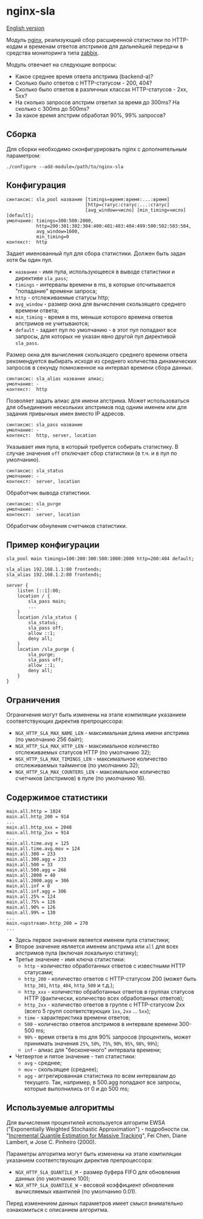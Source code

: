# nginx-sla

[English version](https://github.com/goldenclone/nginx-sla/blob/master/README.en.md)

Модуль [nginx](http://nginx.org/ru/), реализующий сбор расширенной статистики по HTTP-кодам и временам ответов апстримов для дальнейшей передачи в средства мониторинга типа [zabbix](http://www.zabbix.com/).

Модуль отвечает на следующие вопросы:

* Какое среднее время ответа апстрима (backend-а)?
* Сколько было ответов с HTTP-статусом - 200, 404?
* Сколько было ответов в различных классах HTTP-статусов - 2xx, 5xx?
* На сколько запросов апстрим ответил за время до 300ms? На сколько с 300ms до 500ms?
* За какое время апстрим обработал 90%, 99% запросов?

## Сборка

Для сборки необходимо сконфигурировать nginx с дополнительным параметром:

```
./configure --add-module=/path/to/nginx-sla
```

## Конфигурация

```
синтаксис: sla_pool название [timings=время:время:...:время]
                             [http=статус:статус:...:статус]
                             [avg_window=число] [min_timing=число] [default];
умолчание: timings=300:500:2000,
           http=200:301:302:304:400:401:403:404:499:500:502:503:504,
           avg_window=1600,
           min_timing=0
контекст:  http
```

Задает именованный пул для сбора статистики. Должен быть задан хотя бы один пул.

* `название` - имя пула, использующееся в выводе статистики и директиве `sla_pass`;
* `timings` - интервалы времени в ms, в которые отсчитывается "попадание" времени запроса;
* `http` - отслеживаемые статусы http;
* `avg_window` - размер окна для вычисления скользящего среднего времени ответа;
* `min_timing` - время в ms, меньше которого времена ответов апстримов не учитываются;
* `default` - задает пул по умолчанию - в этот пул попадают все запросы, для которых не указан явно другой пул директивой `sla_pass`.

Размер окна для вычисления скользящего среднего времени ответа рекомендуется выбирать исходя из среднего количества динамических запросов в секунду помноженное на интервал времени сбора данных.

```
синтаксис: sla_alias название алиас;
умолчание: -
контекст:  http
```

Позволяет задать алиас для имени апстрима. Может использоваться для объединения нескольких апстримов под одним именем или для задания привычных имен вместо IP адресов.

```
синтаксис: sla_pass название
умолчание: -
контекст:  http, server, location
```

Указывает имя пула, в который требуется собирать статистику. В случае значения `off` отключает сбор статистики (в т.ч. и в пул по умолчанию).

```
синтаксис: sla_status
умолчание: -
контекст:  server, location
```

Обработчик вывода статистики.

```
синтаксис: sla_purge
умолчание: -
контекст:  server, location
```

Обработчик обнуления счетчиков статистики.

## Пример конфигурации

```
sla_pool main timings=100:200:300:500:1000:2000 http=200:404 default;

sla_alias 192.168.1.1:80 frontends;
sla_alias 192.168.1.2:80 frontends;

server {
    listen [::1]:80;
    location / {
        sla_pass main;
        ...
    }
    location /sla_status {
        sla_status;
        sla_pass off;
        allow ::1;
        deny all;
    }
    location /sla_purge {
        sla_purge;
        sla_pass off;
        allow ::1;
        deny all;
    }
}
```

## Ограничения

Ограничения могут быть изменены на этапе компиляции указанием соответствующих директив препроцессора:

* `NGX_HTTP_SLA_MAX_NAME_LEN` - максимальная длина имени апстрима (по умолчанию 256 байт);
* `NGX_HTTP_SLA_MAX_HTTP_LEN` - максимальное количество отслеживаемых статусов HTTP (по умолчанию 32);
* `NGX_HTTP_SLA_MAX_TIMINGS_LEN` - максимальное количество отслеживаемых таймингов (по умолчанию 32);
* `NGX_HTTP_SLA_MAX_COUNTERS_LEN` - максимальное количество счетчиков (апстримов) в пуле (по умолчанию 16).

## Содержимое статистики

```
main.all.http = 1024
main.all.http_200 = 914
...
main.all.http_xxx = 2048
main.all.http_2xx = 914
...
main.all.time.avg = 125
main.all.time.avg.mov = 124
main.all.300 = 233
main.all.300.agg = 233
main.all.500 = 33
main.all.500.agg = 266
main.all.2000 = 40
main.all.2000.agg = 306
main.all.inf = 0
main.all.inf.agg = 306
main.all.25% = 124
main.all.75% = 126
main.all.90% = 126
main.all.99% = 130
...
main.<upstream>.http_200 = 270
...
```

* Здесь первое значение является именем пула статистики;
* Второе значение является именем апстрима или `all` для всех апстримов пула (включая локальную статику);
* Третье значение - имя ключа статистики:
  * `http` - количество обработанных ответов с известными HTTP статусами;
  * `http_200` - количество ответов с HTTP-статусом 200 (может быть `http_301`, `http_404`, `http_500` и т.д.);
  * `http_xxx` - количество обработанных ответов в группах статусов HTTP (фактически, количество всех обработанных ответов);
  * `http_2xx` - количество ответов в группе с HTTP-статусом 2xx (всего 5 групп соответствующих `1xx`, `2xx` ... `5xx`);
  * `time` - характеристика времени ответов;
  * `500` - количество ответов апстримов в интервале времени 300-500 ms;
  * `90%` - время ответа в ms для 90% запросов (процентиль, может принимать значения `25%`, `50%`, `75%`, `90%`, `95%`, `98%`, `99%`);
  * `inf` - алиас для "бесконечного" интервала времени;
* Четвертое и пятое значение - тип статистики:
  * `avg` - среднее;
  * `mov` - скользящее (среднее);
  * `agg` - аггрегированная статистика по всем интервалам до текущего. Так, например, в 500.agg попадают все запросы, которые выполнились от 0 и до 500 ms;

## Используемые алгоритмы

Для вычисления процентилей используется алгоритм EWSA ("Exponentially Weighted Stochastic Approximation") - подробности см. "[Incremental Quantile Estimation for Massive Tracking](http://stat.bell-labs.com/cm/ms/departments/sia/doc/KDD2000.pdf)", Fei Chen, Diane Lambert, и Jose C. Pinheiro (2000).

Параметры алгоритма могут быть изменены на этапе компиляции указанием соответствующих директив препроцессора:

* `NGX_HTTP_SLA_QUANTILE_M` - размер буфера FIFO для обновления данных (по умолчанию 100);
* `NGX_HTTP_SLA_QUANTILE_W` - весовой коэффициент обновления вычисляемых квантилей (по умолчанию 0.01).

Перед изменением данных параметров имеет смысл внимательно ознакомиться с описанием алгоритма.

